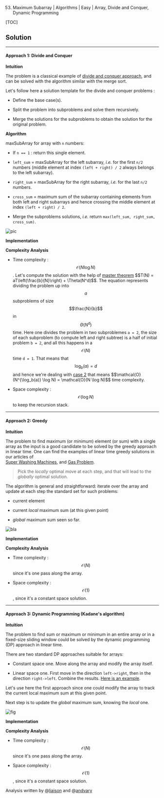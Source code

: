 53. Maximum Subarray | Algorithms | Easy | Array, Divide and Conquer, Dynamic Programming

[TOC]

## Solution

--- 

#### Approach 1: Divide and Conquer

**Intuition**

The problem is a classical example of 
[divide and conquer approach](https://leetcode.com/explore/learn/card/recursion-ii/470/divide-and-conquer/), 
and can be solved with the algorithm similar with the merge sort.

Let's follow here a solution template for the divide and conquer problems :

- Define the base case(s).

- Split the problem into subproblems and solve them recursively.

- Merge the solutions for the subproblems to obtain the solution for the original problem.

**Algorithm**

maxSubArray for array with `n` numbers:

- If `n == 1` : return this single element.

- `left_sum` = maxSubArray for the left subarray, 
*i.e.* for the first `n/2` numbers (middle element 
at index `(left + right) / 2` always belongs to the left subarray).

- `right_sum` = maxSubArray for the right subarray, 
_i.e._ for the last `n/2` numbers.

- `cross_sum` = maximum sum of the subarray containing elements from 
both left and right subarrays and hence crossing the middle element at index
`(left + right) / 2`.

- Merge the subproblems solutions, *i.e.* return 
`max(left_sum, right_sum, cross_sum)`.

![pic](../Figures/53/dc.png)

**Implementation**



**Complexity Analysis**

* Time complexity : $$\mathcal{O}(N \log N)$$. 
Let's compute the solution with the help of 
[master theorem](https://en.wikipedia.org/wiki/Master_theorem_(analysis_of_algorithms)) 
$$T(N) = aT\left(\frac{b}{N}\right) + \Theta(N^d)$$.
The equation represents dividing the problem 
up into $$a$$ subproblems of size $$\frac{N}{b}$$ in $$\Theta(N^d)$$ time. 
Here one divides the problem in two subproblemes `a = 2`, the size of each subproblem 
(to compute left and right subtree) is a half of initial problem `b = 2`, 
and all this happens in a $$\mathcal{O}(N)$$ time `d = 1`.
That means that $$\log_b(a) = d$$ and hence we're dealing with 
[case 2](https://en.wikipedia.org/wiki/Master_theorem_(analysis_of_algorithms)#Application_to_common_algorithms)
that means $$\mathcal{O}(N^{\log_b(a)} \log N) = \mathcal{O}(N \log N)$$ time complexity.

* Space complexity : $$\mathcal{O}(\log N)$$ to keep the recursion stack.
 



---
#### Approach 2: Greedy

**Intuition**

The problem to find maximum (or minimum) element (or sum) with a single array as the input 
is a good candidate to be solved by the greedy approach in linear time.
One can find the examples of linear time greedy solutions in our articles of   
[Super Washing Machines](https://leetcode.com/articles/super-washing-machines/), 
and [Gas Problem](https://leetcode.com/articles/gas-station/).

> Pick the _locally_ optimal move at each step, 
and that will lead to the _globally_ optimal solution. 

The algorithm is general and straightforward: iterate over the array and 
update at each step the standard set for such problems:

- current element

- current _local_ maximum sum (at this given point)

- _global_ maximum sum seen so far. 

![bla](../Figures/53/greedy.png)

**Implementation**



**Complexity Analysis**

* Time complexity : $$\mathcal{O}(N)$$ since it's one pass along the array. 

* Space complexity : $$\mathcal{O}(1)$$, since it's 
a constant space solution. 
 



---
#### Approach 3: Dynamic Programming (Kadane's algorithm)

**Intuition**

The problem to find sum or maximum or minimum in an entire array or
in a fixed-size sliding window
could be solved by the dynamic programming (DP) approach in linear time.

There are two standard DP approaches suitable for arrays:

- Constant space one. 
Move along the array and modify the array itself.

- Linear space one. First move in the direction `left->right`, then
in the direction `right->left`. Combine the results.
[Here is an example](https://leetcode.com/articles/sliding-window-maximum/). 

Let's use here the first approach since one could modify the array 
to track the current local maximum sum at this given point.

Next step is to update the _global_ maximum sum, knowing the _local_ one.

![fig](../Figures/53/dp.png)

**Implementation**



**Complexity Analysis**

* Time complexity : $$\mathcal{O}(N)$$ since it's one pass along the array. 

* Space complexity : $$\mathcal{O}(1)$$, since it's 
a constant space solution.  
    
Analysis written by @[liaison](https://leetcode.com/liaison/)
and @[andvary](https://leetcode.com/andvary/)

